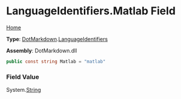 # LanguageIdentifiers\.Matlab Field

[Home](../../../README.md)

**Type**: [DotMarkdown](../../README.md)\.[LanguageIdentifiers](../README.md)

**Assembly**: DotMarkdown\.dll

```csharp
public const string Matlab = "matlab"
```

### Field Value

System\.[String](https://docs.microsoft.com/en-us/dotnet/api/system.string)
